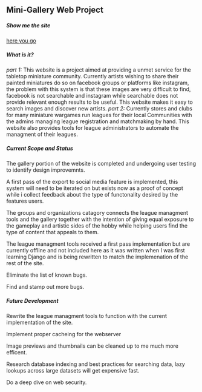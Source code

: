 ## Mini-Gallery Web Project

##### Show me the site
[here you go](https://nl.purplesquid.ca)

##### What is it?
*part 1:*
	This website is a project aimed at providing a unmet service for the tabletop miniature community. Currently artists wishing to share their painted miniatures do so on facebook groups or platforms like instagram, the problem with this system is that these images are very difficult to find, facebook is not searchable and instagram while searchable does not provide relevant enough results to be useful. This website makes it easy to search images and discover new artists.
*part 2:*
	Currently stores and clubs for many miniature wargames run leagues for their local Communities with the admins managing league registration and matchmaking by hand. This website also provides tools for league administrators to automate the managment of their leagues.

##### Current Scope and Status
The gallery portion of the website is completed and undergoing user testing to identify design improvemnts.

A first pass of the export to social media feature is implemented, this system will need to be iterated on but exists now as a proof of concept while i collect feedback about the type of functonality desired by the features users.

The groups and organizations catagory connects the league managment tools and the gallery together with the intention of giving equal exposure to the gameplay and artistic sides of the hobby while helping users find the type of content that appeals to them.

The league managment tools received a first pass implementation but are currently offline and not included here as it was written when I was first learning Django and is being rewritten to match the implemenation of the rest of the site.

Eliminate the list of known bugs.

Find and stamp out more bugs.

##### Future Development

Rewrite the league managment tools to function with the current implementation of the site.

Implement proper cacheing for the webserver

Image previews and thumbnails can be cleaned up to me much more efficent.

Research database indexing and best practices for searching data, lazy lookups across large datasets will get expensive fast.

Do a deep dive on web security.
